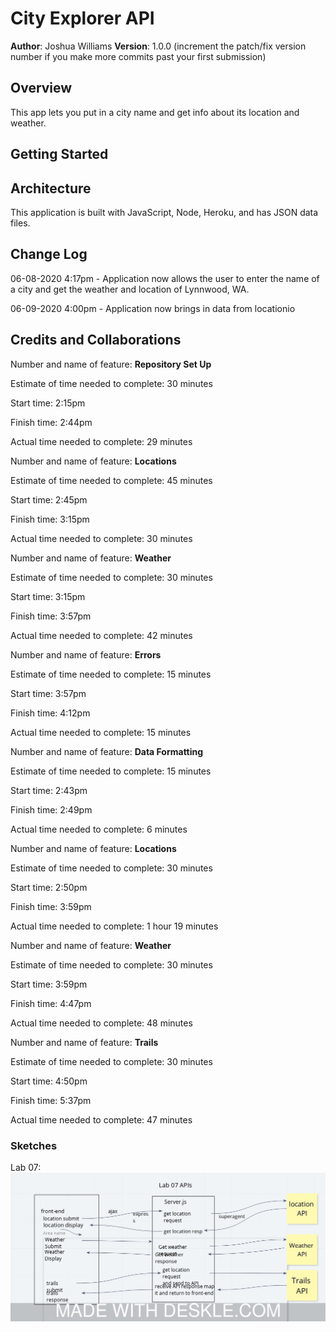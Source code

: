 # City Explorer API

**Author**: Joshua Williams
**Version**: 1.0.0 (increment the patch/fix version number if you make more commits past your first submission)

## Overview
This app lets you put in a city name and get info about its location and weather.

## Getting Started
<!-- What are the steps that a user must take in order to build this app on their own machine and get it running? -->

## Architecture
This application is built with JavaScript, Node, Heroku, and has JSON data files. 

## Change Log
06-08-2020 4:17pm - Application now allows the user to enter the name of a city and get the weather and location of Lynnwood, WA.

06-09-2020 4:00pm - Application now brings in data from locationio

<!-- 01-01-2001 4:59pm - Application now has a fully-functional express server, with a GET route for the location resource.  -->

## Credits and Collaborations
<!-- Give credit (and a link) to other people or resources that helped you build this application. -->

Number and name of feature: __Repository Set Up__

Estimate of time needed to complete: 30 minutes

Start time: 2:15pm

Finish time: 2:44pm

Actual time needed to complete: 29 minutes


Number and name of feature: __Locations__

Estimate of time needed to complete: 45 minutes

Start time: 2:45pm

Finish time: 3:15pm

Actual time needed to complete: 30 minutes


Number and name of feature: __Weather__

Estimate of time needed to complete: 30 minutes

Start time: 3:15pm

Finish time: 3:57pm

Actual time needed to complete: 42 minutes


Number and name of feature: __Errors__

Estimate of time needed to complete: 15 minutes

Start time: 3:57pm

Finish time: 4:12pm 

Actual time needed to complete: 15 minutes 


Number and name of feature: __Data Formatting__

Estimate of time needed to complete: 15 minutes

Start time: 2:43pm

Finish time: 2:49pm

Actual time needed to complete: 6 minutes


Number and name of feature: __Locations__

Estimate of time needed to complete: 30 minutes

Start time: 2:50pm

Finish time: 3:59pm

Actual time needed to complete: 1 hour 19 minutes


Number and name of feature: __Weather__

Estimate of time needed to complete: 30 minutes

Start time: 3:59pm

Finish time: 4:47pm

Actual time needed to complete: 48 minutes


Number and name of feature: __Trails__

Estimate of time needed to complete: 30 minutes

Start time: 4:50pm

Finish time: 5:37pm

Actual time needed to complete: 47 minutes

 
### Sketches
Lab 07:
![](./images/lab07sketch.jpeg)
